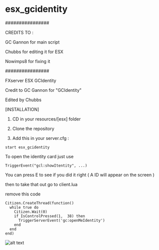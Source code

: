 # esx_gcidentity
################


CREDITS TO :


GC Gannon for main script

Chubbs for editing it for ESX

Nowimps8 for fixing it


################


FXserver ESX GCIdentity

Credit to GC Gannon for "GCIdentity"

Edited by Chubbs

[INSTALLATION]

1) CD in your resources/[esx] folder
2) Clone the repository


3) Add this in your server.cfg :

```
start esx_gcidentity
```
To open the identity card just use

```
TriggerEvent("gcl:showItentity", ...)
```

You can press E to see if you did it right ( A ID will appear on the screen ) 

then to take that out go to client.lua

remove this code

```
Citizen.CreateThread(function()
  while true do
    Citizen.Wait(0)
    if IsControlPressed(1,  38) then
      TriggerServerEvent('gc:openMeIdentity')
    end
  end
end)
```

![alt text](https://image.prntscr.com/image/CiKwlfZSQSWdhHcnw1x2EQ.png)
